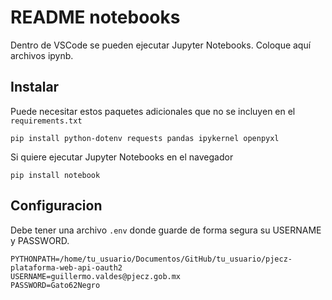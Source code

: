 # README notebooks

Dentro de VSCode se pueden ejecutar Jupyter Notebooks. Coloque aquí archivos ipynb.

## Instalar

Puede necesitar estos paquetes adicionales que no se incluyen en el `requirements.txt`

    pip install python-dotenv requests pandas ipykernel openpyxl

Si quiere ejecutar Jupyter Notebooks en el navegador

    pip install notebook

## Configuracion

Debe tener una archivo `.env` donde guarde de forma segura su USERNAME y PASSWORD.

    PYTHONPATH=/home/tu_usuario/Documentos/GitHub/tu_usuario/pjecz-plataforma-web-api-oauth2
    USERNAME=guillermo.valdes@pjecz.gob.mx
    PASSWORD=Gato62Negro
